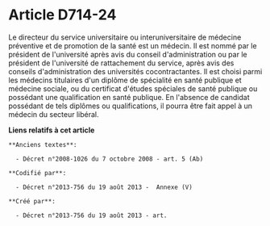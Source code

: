 # Article D714-24

Le directeur du service universitaire ou interuniversitaire de médecine préventive et de promotion de la santé est un
médecin. Il est nommé par le président de l'université après avis du conseil d'administration ou par le président de
l'université de rattachement du service, après avis des conseils d'administration des universités cocontractantes. Il est
choisi parmi les médecins titulaires d'un diplôme de spécialité en santé publique et médecine sociale, ou du certificat
d'études spéciales de santé publique ou possédant une qualification en santé publique. En l'absence de candidat possédant de
tels diplômes ou qualifications, il pourra être fait appel à un médecin du secteur libéral.

**Liens relatifs à cet article**

	**Anciens textes**:

	  - Décret n°2008-1026 du 7 octobre 2008 - art. 5 (Ab)

	**Codifié par**:

	  - Décret n°2013-756 du 19 août 2013 -  Annexe (V)

	**Créé par**:

	  - Décret n°2013-756 du 19 août 2013 - art.
